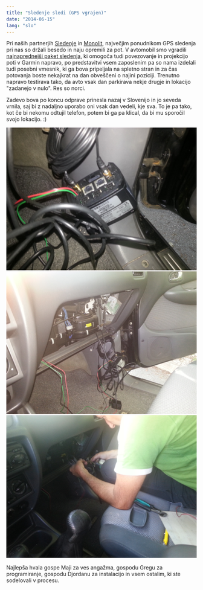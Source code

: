 ```yaml
---
title: "Sledenje sledi (GPS vgrajen)"
date: "2014-06-15"
lang: "slo"
---
```


Pri naših partnerjih [Sledenje](http://sledenje.com/ "Sledenje") in [Monolit](http://www.monolitmap.si/ "Monolit"), največjim ponudnikom GPS sledenja pri nas so držali besedo in naju opremili za pot. V avtomobil smo vgradili [najnaprednejši paket sledenja](http://sledenje.com/storitve_paketi_premium.php "Sledenje Premium"), ki omogoča tudi povezovanje in projekcijo poti v Garmin napravo, po predstavitvi vsem zaposlenim pa so nama izdelali tudi posebni vmesnik, ki ga bova pripeljala na spletno stran in za čas potovanja boste nekajkrat na dan obveščeni o najini poziciji. Trenutno napravo testirava tako, da avto vsak dan parkirava nekje drugje in lokacijo "zadanejo v nulo". Res so norci.

Zadevo bova po koncu odprave prinesla nazaj v Slovenijo in jo seveda vrnila, saj bi z nadaljno uporabo oni vsak dan vedeli, kje sva. To je pa tako, kot če bi nekomu odtujil telefon, potem bi ga pa klical, da bi mu sporočil svojo lokacijo. :)

![IMG_20140609_155221](../images/IMG_20140609_155221.jpg)![IMG_20140609_155205](../images/IMG_20140609_155205.jpg)![IMG_20140609_155138](../images/IMG_20140609_155138.jpg)

Najlepša hvala gospe Maji za ves angažma, gospodu Gregu za programiranje, gospodu Djordanu za instalacijo in vsem ostalim, ki ste sodelovali v procesu.
